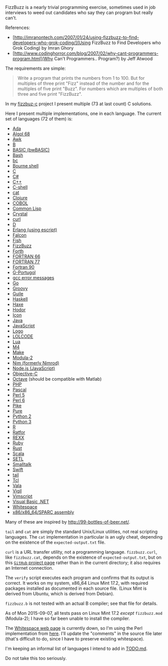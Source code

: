 FizzBuzz is a nearly trivial programming exercise, sometimes used in
job interviews to weed out candidates who say they can program but
really can't.

References:

* [http://imranontech.com/2007/01/24/using-fizzbuzz-to-find-developers-who-grok-coding/](Using FizzBuzz to Find Developers who Grok Coding) by Imran Ghory
* [http://www.codinghorror.com/blog/2007/02/why-cant-programmers-program.html](Why Can't Programmers.. Program?) by Jeff Atwood

The requirements are simple:

> Write a program that prints the numbers from 1 to 100. But for multiples
> of three print "Fizz" instead of the number and for the multiples of
> five print "Buzz". For numbers which are multiples of both three and
> five print "FizzBuzz".

In my [fizzbuz-c](https://github.com/Keith-S-Thompson/fizzbuzz-c) project
I present multiple (73 at last count) C solutions.

Here I present multiple implementations, one in each language.
The current set of languages (72 of them) is:

* [Ada](https://github.com/Keith-S-Thompson/fizzbuzz-polyglot/blob/master/fizzbuzz.adb)
* [Algol 68](https://github.com/Keith-S-Thompson/fizzbuzz-polyglot/blob/master/fizzbuzz.a68)
* [Awk](https://github.com/Keith-S-Thompson/fizzbuzz-polyglot/blob/master/fizzbuzz.awk)
* [B](https://github.com/Keith-S-Thompson/fizzbuzz-polyglot/blob/master/fizzbuzz.b)
* [BASIC (bwBASIC)](https://github.com/Keith-S-Thompson/fizzbuzz-polyglot/blob/master/fizzbuzz.bas)
* [Bash](https://github.com/Keith-S-Thompson/fizzbuzz-polyglot/blob/master/fizzbuzz.bash)
* [bc](https://github.com/Keith-S-Thompson/fizzbuzz-polyglot/blob/master/fizzbuzz.bc)
* [Bourne shell](https://github.com/Keith-S-Thompson/fizzbuzz-polyglot/blob/master/fizzbuzz.sh)
* [C](https://github.com/Keith-S-Thompson/fizzbuzz-polyglot/blob/master/fizzbuzz.c)
* [C#](https://github.com/Keith-S-Thompson/fizzbuzz-polyglot/blob/master/fizzbuzz.cs)
* [C++](https://github.com/Keith-S-Thompson/fizzbuzz-polyglot/blob/master/fizzbuzz.cpp)
* [C-shell](https://github.com/Keith-S-Thompson/fizzbuzz-polyglot/blob/master/fizzbuzz.csh)
* [cat](https://github.com/Keith-S-Thompson/fizzbuzz-polyglot/blob/master/fizzbuzz.cat)
* [Clojure](https://github.com/Keith-S-Thompson/fizzbuzz-polyglot/blob/master/fizzbuzz.clojure)
* [COBOL](https://github.com/Keith-S-Thompson/fizzbuzz-polyglot/blob/master/fizzbuzz.cob)
* [Common Lisp](https://github.com/Keith-S-Thompson/fizzbuzz-polyglot/blob/master/fizzbuzz.clisp)
* [Crystal](https://github.com/Keith-S-Thompson/fizzbuzz-polyglot/blob/master/fizzbuzz.crystal)
* [curl](https://github.com/Keith-S-Thompson/fizzbuzz-polyglot/blob/master/fizzbuzz.curl)
* [D](https://github.com/Keith-S-Thompson/fizzbuzz-polyglot/blob/master/fizzbuzz.d)
* [Erlang (using escript)](https://github.com/Keith-S-Thompson/fizzbuzz-polyglot/blob/master/fizzbuzz.erl)
* [Falcon](https://github.com/Keith-S-Thompson/fizzbuzz-polyglot/blob/master/fizzbuzz.fal)
* [Fish](https://github.com/Keith-S-Thompson/fizzbuzz-polyglot/blob/master/fizzbuzz.fish)
* [FizzBuzz](https://github.com/Keith-S-Thompson/fizzbuzz-polyglot/blob/master/fizzbuzz.fizzbuzz)
* [Forth](https://github.com/Keith-S-Thompson/fizzbuzz-polyglot/blob/master/fizzbuzz.fs)
* [FORTRAN 66](https://github.com/Keith-S-Thompson/fizzbuzz-polyglot/blob/master/fizzbuzz.f66)
* [FORTRAN 77](https://github.com/Keith-S-Thompson/fizzbuzz-polyglot/blob/master/fizzbuzz.f)
* [Fortran 90](https://github.com/Keith-S-Thompson/fizzbuzz-polyglot/blob/master/fizzbuzz.f90)
* [G-Portugol](https://github.com/Keith-S-Thompson/fizzbuzz-polyglot/blob/master/fizzbuzz.gpt)
* [gcc error messages](https://github.com/Keith-S-Thompson/fizzbuzz-polyglot/blob/master/fizzbuzz.gcc)
* [Go](https://github.com/Keith-S-Thompson/fizzbuzz-polyglot/blob/master/fizzbuzz.go)
* [Groovy](https://github.com/Keith-S-Thompson/fizzbuzz-polyglot/blob/master/fizzbuzz.groovy)
* [Guile](https://github.com/Keith-S-Thompson/fizzbuzz-polyglot/blob/master/fizzbuzz.guile)
* [Haskell](https://github.com/Keith-S-Thompson/fizzbuzz-polyglot/blob/master/fizzbuzz.hs)
* [Haxe](https://github.com/Keith-S-Thompson/fizzbuzz-polyglot/blob/master/fizzbuzz.hx)
* [Hodor](https://github.com/Keith-S-Thompson/fizzbuzz-polyglot/blob/master/fizzbuzz.hodor)
* [Icon](https://github.com/Keith-S-Thompson/fizzbuzz-polyglot/blob/master/fizzbuzz.icn)
* [Java](https://github.com/Keith-S-Thompson/fizzbuzz-polyglot/blob/master/fizzbuzz.java)
* [JavaScript](https://github.com/Keith-S-Thompson/fizzbuzz-polyglot/blob/master/fizzbuzz.js)
* [Logo](https://github.com/Keith-S-Thompson/fizzbuzz-polyglot/blob/master/fizzbuzz.logo)
* [LOLCODE](https://github.com/Keith-S-Thompson/fizzbuzz-polyglot/blob/master/fizzbuzz.lol)
* [Lua](https://github.com/Keith-S-Thompson/fizzbuzz-polyglot/blob/master/fizzbuzz.lua)
* [M4](https://github.com/Keith-S-Thompson/fizzbuzz-polyglot/blob/master/fizzbuzz.m4)
* [Make](https://github.com/Keith-S-Thompson/fizzbuzz-polyglot/blob/master/fizzbuzz.mk)
* [Modula-2](https://github.com/Keith-S-Thompson/fizzbuzz-polyglot/blob/master/fizzbuzz.mod)
* [Nim (formerly Nimrod)](https://github.com/Keith-S-Thompson/fizzbuzz-polyglot/blob/master/fizzbuzz.nim)
* [Node.js (JavaScript)](https://github.com/Keith-S-Thompson/fizzbuzz-polyglot/blob/master/fizzbuzz.nodejs)
* [Objective-C](https://github.com/Keith-S-Thompson/fizzbuzz-polyglot/blob/master/fizzbuzz.m)
* [Octave](https://github.com/Keith-S-Thompson/fizzbuzz-polyglot/blob/master/fizzbuzz.octave) (should be compatible with Matlab)
* [PHP](https://github.com/Keith-S-Thompson/fizzbuzz-polyglot/blob/master/fizzbuzz.php)
* [Pascal](https://github.com/Keith-S-Thompson/fizzbuzz-polyglot/blob/master/fizzbuzz.pas)
* [Perl 5](https://github.com/Keith-S-Thompson/fizzbuzz-polyglot/blob/master/fizzbuzz.pl)
* [Perl 6](https://github.com/Keith-S-Thompson/fizzbuzz-polyglot/blob/master/fizzbuzz.pl6)
* [Pike](https://github.com/Keith-S-Thompson/fizzbuzz-polyglot/blob/master/fizzbuzz.pike)
* [Pure](https://github.com/Keith-S-Thompson/fizzbuzz-polyglot/blob/master/fizzbuzz.pure)
* [Python 2](https://github.com/Keith-S-Thompson/fizzbuzz-polyglot/blob/master/fizzbuzz.py)
* [Python 3](https://github.com/Keith-S-Thompson/fizzbuzz-polyglot/blob/master/fizzbuzz.py3)
* [R](https://github.com/Keith-S-Thompson/fizzbuzz-polyglot/blob/master/fizzbuzz.r)
* [Ratfor](https://github.com/Keith-S-Thompson/fizzbuzz-polyglot/blob/master/fizzbuzz.ratfor)
* [REXX](https://github.com/Keith-S-Thompson/fizzbuzz-polyglot/blob/master/fizzbuzz.rexx)
* [Ruby](https://github.com/Keith-S-Thompson/fizzbuzz-polyglot/blob/master/fizzbuzz.rb)
* [Rust](https://github.com/Keith-S-Thompson/fizzbuzz-polyglot/blob/master/fizzbuzz.rs)
* [Scala](https://github.com/Keith-S-Thompson/fizzbuzz-polyglot/blob/master/fizzbuzz.scala)
* [SETL](https://github.com/Keith-S-Thompson/fizzbuzz-polyglot/blob/master/fizzbuzz.setl)
* [Smalltalk](https://github.com/Keith-S-Thompson/fizzbuzz-polyglot/blob/master/fizzbuzz.st)
* [Swift](https://github.com/Keith-S-Thompson/fizzbuzz-polyglot/blob/master/fizzbuzz.swift)
* [tail](https://github.com/Keith-S-Thompson/fizzbuzz-polyglot/blob/master/fizzbuzz.tail)
* [Tcl](https://github.com/Keith-S-Thompson/fizzbuzz-polyglot/blob/master/fizzbuzz.tcl)
* [Vala](https://github.com/Keith-S-Thompson/fizzbuzz-polyglot/blob/master/fizzbuzz.vala)
* [Vigil](https://github.com/Keith-S-Thompson/fizzbuzz-polyglot/blob/master/fizzbuzz.vg)
* [Vimscript](https://github.com/Keith-S-Thompson/fizzbuzz-polyglot/blob/master/fizzbuzz.vim)
* [Visual Basic .NET](https://github.com/Keith-S-Thompson/fizzbuzz-polyglot/blob/master/fizzbuzz.vb)
* [Whitespace](https://github.com/Keith-S-Thompson/fizzbuzz-polyglot/blob/master/fizzbuzz.ws)
* [x86/x86_64/SPARC assembly](https://github.com/Keith-S-Thompson/fizzbuzz-polyglot/blob/master/fizzbuzz.sx)

Many of these are inspired by http://99-bottles-of-beer.net/.

`tail` and `cat` are simply the standard Unix/Linux utilities, not real
scripting languages.  The `cat` implementation in particular is an ugly
cheat, depending on the existence of the `expected-output.txt` file.

`curl` is a URL transfer utility, not a programming language.
`fizzbuzz.curl`, like `fizzbuzz.cat`, depends on the existence
of `expected-output.txt`, but on this [`GitHub` project
page](https://github.com/Keith-S-Thompson/fizzbuzz-polyglot) rather
than in the current directory; it also requires an Internet connection.

The `verify` script executes each program and confirms that its
output is correct.  It works on my system, x86_64 Linux Mint 17.2,
with required packages installed as documented in each source file.
(Linux Mint is derived from Ubuntu, which is derived from Debian).

`fizzbuzz.b` is not tested with an actual B compiler; see that file
for details.

As of Mon 2015-09-07, all tests pass on Linux Mint 17.2 *except*
`fizzbuzz.mod` (Modula-2); I have so far been unable to install
the compiler.

The [Whitespace web page](http://compsoc.dur.ac.uk/whitespace/)
is currently down, so I'm using the Perl implementation from
[here](https://github.com/hostilefork/whitespacers/).  I'll update
the "comments" in the source file later (that's difficult to do,
since I have to preserve existing whitespace).

I'm keeping an informal list of languages I intend to add in
[TODO.md](https://github.com/Keith-S-Thompson/fizzbuzz-polyglot/blob/master/TODO.md).

Do not take this too seriously.
